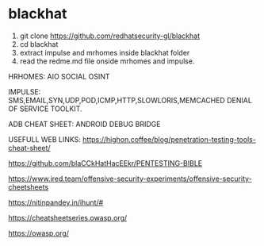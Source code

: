 # blackhat
1. git clone https://github.com/redhatsecurity-gl/blackhat
2. cd blackhat
3. extract impulse and mrhomes inside blackhat folder
4. read the redme.md file onside mrhomes and impulse.

HRHOMES:
AIO SOCIAL OSINT

IMPULSE:
SMS,EMAIL,SYN,UDP,POD,ICMP,HTTP,SLOWLORIS,MEMCACHED
DENIAL OF SERVICE TOOLKIT.

ADB CHEAT SHEET:
ANDROID DEBUG BRIDGE

USEFULL WEB LINKS:
https://highon.coffee/blog/penetration-testing-tools-cheat-sheet/

https://github.com/blaCCkHatHacEEkr/PENTESTING-BIBLE

https://www.ired.team/offensive-security-experiments/offensive-security-cheetsheets

https://nitinpandey.in/ihunt/#

https://cheatsheetseries.owasp.org/

https://owasp.org/
